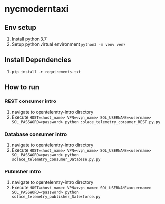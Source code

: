 # nycmoderntaxi

## Env setup
1. Install python 3.7
1. Setup python virtual environment `python3 -m venv venv`

## Install Dependencies 
1. `pip install -r requirements.txt`

## How to run

### REST consumer intro
1. navigate to opentelemtry-intro directory
1. Execute `HOST=<host_name> VPN=<vpn_name> SOL_USERNAME=<username> SOL_PASSWORD=<password> python solace_telemetry_consumer_REST.py.py`

### Database consumer intro
1. navigate to opentelemtry-intro directory
1. Execute `HOST=<host_name> VPN=<vpn_name> SOL_USERNAME=<username> SOL_PASSWORD=<password> python solace_telemetry_consumer_Database.py.py`

### Publisher intro
1. navigate to opentelemtry-intro directory
1. Execute `HOST=<host_name> VPN=<vpn_name> SOL_USERNAME=<username> SOL_PASSWORD=<password> python solace_telemetry_publisher_Salesforce.py`
